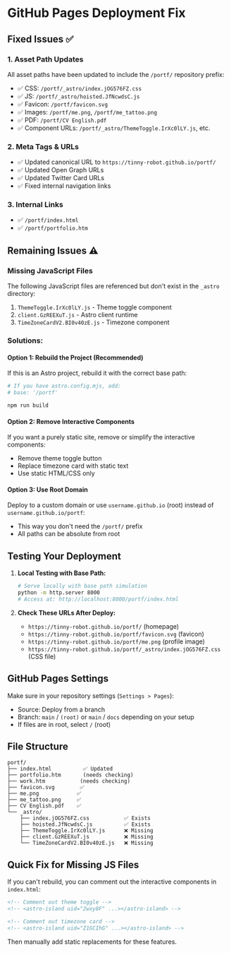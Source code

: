 # GitHub Pages Deployment Fix

## Fixed Issues ✅

### 1. Asset Path Updates
All asset paths have been updated to include the `/portf/` repository prefix:

- ✅ CSS: `/portf/_astro/index.jOG576FZ.css`
- ✅ JS: `/portf/_astro/hoisted.JfNcwdsC.js`
- ✅ Favicon: `/portf/favicon.svg`
- ✅ Images: `/portf/me.png`, `/portf/me_tattoo.png`
- ✅ PDF: `/portf/CV English.pdf`
- ✅ Component URLs: `/portf/_astro/ThemeToggle.IrXc0lLY.js`, etc.

### 2. Meta Tags & URLs
- ✅ Updated canonical URL to `https://tinny-robot.github.io/portf/`
- ✅ Updated Open Graph URLs
- ✅ Updated Twitter Card URLs
- ✅ Fixed internal navigation links

### 3. Internal Links
- ✅ `/portf/index.html`
- ✅ `/portf/portfolio.htm`

## Remaining Issues ⚠️

### Missing JavaScript Files
The following JavaScript files are referenced but don't exist in the `_astro` directory:

1. `ThemeToggle.IrXc0lLY.js` - Theme toggle component
2. `client.GzREEXuT.js` - Astro client runtime
3. `TimeZoneCardV2.BI0v40zE.js` - Timezone component

### Solutions:

#### Option 1: Rebuild the Project (Recommended)
If this is an Astro project, rebuild it with the correct base path:

```bash
# If you have astro.config.mjs, add:
# base: '/portf'

npm run build
```

#### Option 2: Remove Interactive Components
If you want a purely static site, remove or simplify the interactive components:
- Remove theme toggle button
- Replace timezone card with static text
- Use static HTML/CSS only

#### Option 3: Use Root Domain
Deploy to a custom domain or use `username.github.io` (root) instead of `username.github.io/portf`:
- This way you don't need the `/portf/` prefix
- All paths can be absolute from root

## Testing Your Deployment

1. **Local Testing with Base Path:**
   ```bash
   # Serve locally with base path simulation
   python -m http.server 8000
   # Access at: http://localhost:8000/portf/index.html
   ```

2. **Check These URLs After Deploy:**
   - `https://tinny-robot.github.io/portf/` (homepage)
   - `https://tinny-robot.github.io/portf/favicon.svg` (favicon)
   - `https://tinny-robot.github.io/portf/me.png` (profile image)
   - `https://tinny-robot.github.io/portf/_astro/index.jOG576FZ.css` (CSS file)

## GitHub Pages Settings

Make sure in your repository settings (`Settings > Pages`):
- Source: Deploy from a branch
- Branch: `main` / `(root)` or `main` / `docs` depending on your setup
- If files are in root, select `/` (root)

## File Structure
```
portf/
├── index.html          ✅ Updated
├── portfolio.htm       (needs checking)
├── work.htm           (needs checking)
├── favicon.svg        ✅ 
├── me.png            ✅
├── me_tattoo.png     ✅
├── CV English.pdf    ✅
└── _astro/
    ├── index.jOG576FZ.css           ✅ Exists
    ├── hoisted.JfNcwdsC.js          ✅ Exists
    ├── ThemeToggle.IrXc0lLY.js      ❌ Missing
    ├── client.GzREEXuT.js           ❌ Missing
    └── TimeZoneCardV2.BI0v40zE.js   ❌ Missing
```

## Quick Fix for Missing JS Files

If you can't rebuild, you can comment out the interactive components in `index.html`:

```html
<!-- Comment out theme toggle -->
<!-- <astro-island uid="2wxy8F" ...></astro-island> -->

<!-- Comment out timezone card -->
<!-- <astro-island uid="Z1GCIhG" ...></astro-island> -->
```

Then manually add static replacements for these features.
